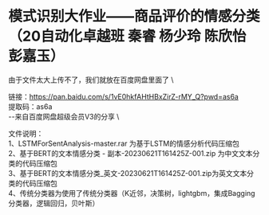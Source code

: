 # 模式识别大作业——商品评价的情感分类（20自动化卓越班  秦睿 杨少玲 陈欣怡 彭嘉玉）
由于文件太大上传不了，我们就放在百度网盘里面了  \

链接：https://pan.baidu.com/s/1vE0hkfAHtHBxZirZ-rMY_Q?pwd=as6a   \
提取码：as6a \
--来自百度网盘超级会员V3的分享 \

文件说明：\
1、LSTMForSentAnalysis-master.rar 为基于LSTM的情感分析代码压缩包   \
2、基于BERT的文本情感分类 - 副本-20230621T161425Z-001.zip 为中文文本分类的代码压缩包 \
3、基于BERT的文本情感分类_英文-20230621T161425Z-001.zip为英文文本分类的代码压缩包 \
4、传统分类器为使用了传统分类器（K近邻，决策树，lightgbm，集成Bagging分类器，逻辑回归，贝叶斯）
